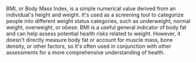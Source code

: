 BMI, or Body Mass Index, is a simple numerical value derived from an individual's height and weight. It's used as a screening tool to categorize people into different weight status categories, such as underweight, normal weight, overweight, or obese. BMI is a useful general indicator of body fat and can help assess potential health risks related to weight. However, it doesn't directly measure body fat or account for muscle mass, bone density, or other factors, so it's often used in conjunction with other assessments for a more comprehensive understanding of health. 
  
